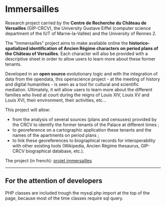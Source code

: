 # Immersailles

Research project carried by the **Centre de Recherche du Château de Versailles** (GIP-CRCV), the University Gustave Eiffel (computer science department of the IUT of Marne-la-Vallée) and the University of Rennes 2.

The "Immersailles" project aims to make available online the **historico-spatialized identification of Ancien Régime characters on period plans of the Château of Versailles**. Each character will also be provided with a descriptive sheet in order to allow users to learn more about these former tenants.

Developed in an **open source** evolutionary logic and with the integration of data from the opendata, this openscience project - at the meeting of history and digital humanities - is seen as a tool for cultural and scientific mediation. Ultimately, it will allow users to learn more about the different families who lived at court during the reigns of Louis XIV, Louis XV and Louis XVI, their environment, their activities, etc...

This project will allow:
-  from the analysis of several sources (plans and censuses) provided by the CRCV to identify the former tenants of the Palace at different times ;
-  to georeference on a cartographic application these tenants and the names of the apartments on period plans ;
-  to link these georeferences to biographical records for interoperability with other existing tools (Wikipedia, Ancien Régime thesaurus, GIP-CRCV biographical database, etc.).


The project (in french): [projet immersailles](http://chateauversailles-recherche.fr/francais/recherche/projets-scientifiques-et-recherche-appliquee/projet-fressin-2019-2022 "Google's Homepage")

------------------------------------------------------------------------------------
For the attention of developers
------------------------------------------------------------------------------------

PHP classes are included trough the mysql.php import at the top of the page, because most of the time classes require sql query.

